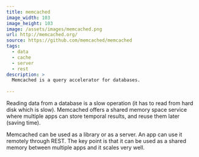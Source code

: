 ```yaml
---
title: memcached
image_width: 103
image_height: 103
image: /assets/images/memcached.png
url: http://memcached.org/
source: https://github.com/memcached/memcached
tags:
  - data
  - cache
  - server
  - rest
description: >
  Memcached is a query accelerator for databases.
  
---
```

Reading data from a database is a slow operation
(it has to read from hard disk which is slow).
Memcached offers a shared memory space service where 
multiple apps can store temporal results,
and reuse them later 
(saving time).

Memcached can be used as a library or as a server.
An app can use it remotely through REST.
The key point is that it can be used as a shared
memory between multiple apps and it
scales very well.
